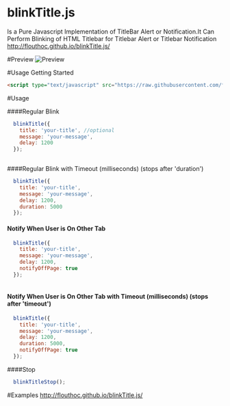 # blinkTitle.js
Is a Pure Javascript Implementation of TitleBar Alert or Notification.It Can Perform Blinking of HTML Titlebar for Titlebar Alert or Titlebar Notification http://flouthoc.github.io/blinkTitle.js/

#Preview
![Preview](https://github.com/flouthoc/blinkTitle.js/blob/master/op.gif)

#Usage
Getting Started
```html
<script type="text/javascript" src="https://raw.githubusercontent.com/flouthoc/blinkTitle.js/master/index.js"></script>
```

#Usage

####Regular Blink
```js
  blinkTitle({
    title: 'your-title', //optional
    message: 'your-message',
    delay: 1200
  });
 
````
  
####Regular Blink with Timeout (milliseconds) (stops after 'duration')
```js
  blinkTitle({
    title: 'your-title',
    message: 'your-message',
    delay: 1200,
    duration: 5000
  });

```

#### Notify When User is On Other Tab
```js
  blinkTitle({
    title: 'your-title',
    message: 'your-message',
    delay: 1200,
    notifyOffPage: true
  });
  
```
#### Notify When User is On Other Tab with Timeout (milliseconds) (stops after 'timeout')
```js
  blinkTitle({
    title: 'your-title',
    message: 'your-message',
    delay: 1200,
    duration: 5000,
    notifyOffPage: true
  });
```


####Stop 
```js
  blinkTitleStop();
  ```
#Examples
http://flouthoc.github.io/blinkTitle.js/

